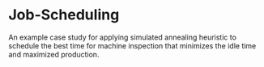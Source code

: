 # Job-Scheduling

An example case study for applying simulated annealing heuristic to schedule the best time for machine inspection that minimizes the idle time and maximized production. 
